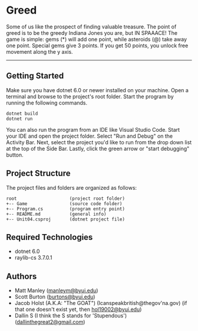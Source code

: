 # Greed

Some of us like the prospect of finding valuable treasure. The point
of greed is to be the greedy Indiana Jones you are, but IN SPAAACE!
The game is simple: gems (\*) will add one point, while asteroids (@)
take away one point. Special gems give 3 points. If you get 50 points,
you unlock free movement along the y axis.

---

## Getting Started

Make sure you have dotnet 6.0 or newer installed on your machine. Open
a terminal and browse to the project's root folder. Start the program
by running the following commands.

```
dotnet build
dotnet run
```

You can also run the program from an IDE like Visual Studio Code.
Start your IDE and open the project folder. Select "Run and Debug" on
the Activity Bar. Next, select the project you'd like to run from the
drop down list at the top of the Side Bar. Lastly, click the green
arrow or "start debugging" button.

## Project Structure

The project files and folders are organized as follows:

```
root                    (project root folder)
+-- Game                (source code folder)
+-- Program.cs          (program entry point)
+-- README.md           (general info)
+-- Unit04.csproj       (dotnet project file)
```

## Required Technologies

- dotnet 6.0
- raylib-cs 3.7.0.1

## Authors

- Matt Manley (manleym@byui.edu)
- Scott Burton (burtons@byui.edu)
- Jacob Holst (A.K.A: "The GOAT") (Icanspeakbritish@thegov'na.gov) (if that one doesn't exist yet, then hol19002@byui.edu)
- Dallin S (I think the S stands for 'Stupendous') (dallinthegreat2@gmail.com)
